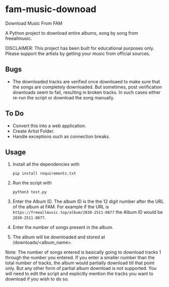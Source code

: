 # fam-music-downoad
Download Music From FAM

A Python project to download entire albums, song by song from freeallmusic.

DISCLAIMER: This project has been built for educational purposes only. Please support the artists by getting your music from official sources.

## Bugs
* The downloaded tracks are verified once downloaed to make sure that the songs are completely downloaded. But sometimes, post verification downloads seem to fail, resulting in broken tracks. In such cases either re-run the script or download the song manually.


## To Do 
* Convert this into a web application.
* Create Artist Folder.
* Handle exceptions such as connection breaks.



## Usage

1. Install all the dependencies with

    ``` pip install requirements.txt ```

2. Run the script with 

    ``` python3 test.py ```

3. Enter the Album ID. The album ID is the the 12 digit number after the URL of the album at FAM. For example if the URL is 
``` https://freeallmusic.top/album/2830-2511-0877 ```
the Album ID would be 
``` 2830-2511-0877 ```.


4. Enter the number of songs present in the album.

5. The album will be downloaded and stored at /downloads/<album_name>.

Note: The number of songs entered is basically going to download tracks 1 through the number you entered. If you enter a smaller number than the total number of tracks, the album would partially download till that point only. But any other form of partial album download is not supported. You will need to edit the script and explicitly mention the tracks you want to download if you wish to do so.
